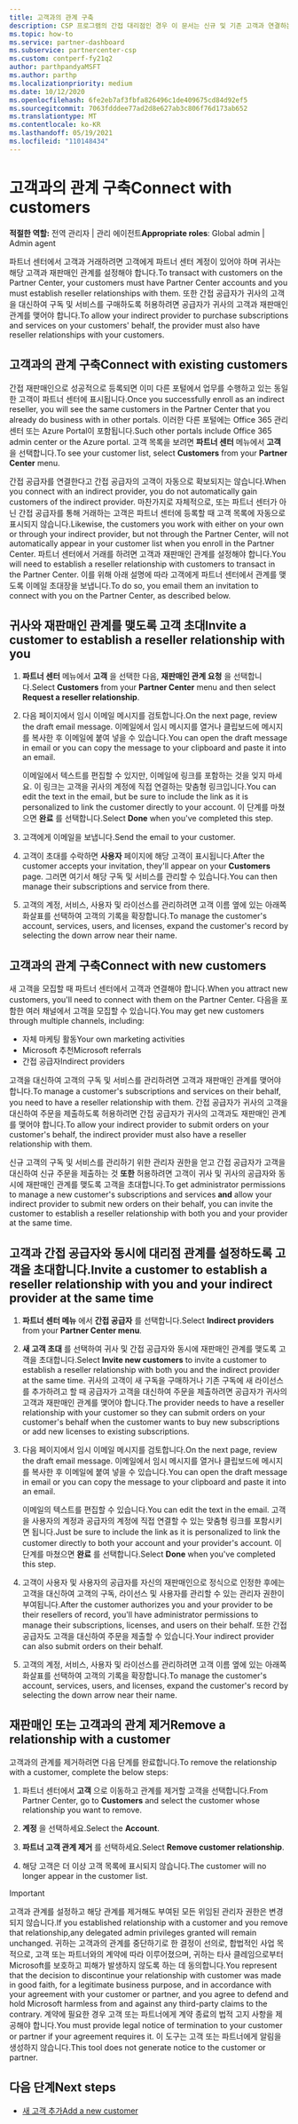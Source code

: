 ```yaml
---
title: 고객과의 관계 구축
description: CSP 프로그램의 간접 대리점인 경우 이 문서는 신규 및 기존 고객과 연결하는 데 도움이 됩니다.
ms.topic: how-to
ms.service: partner-dashboard
ms.subservice: partnercenter-csp
ms.custom: contperf-fy21q2
author: parthpandyaMSFT
ms.author: parthp
ms.localizationpriority: medium
ms.date: 10/12/2020
ms.openlocfilehash: 6fe2eb7af3fbfa826496c1de409675cd84d92ef5
ms.sourcegitcommit: 7063fdddee77ad2d8e627ab3c806f76d173ab652
ms.translationtype: MT
ms.contentlocale: ko-KR
ms.lasthandoff: 05/19/2021
ms.locfileid: "110148434"
---
```

# <a name="connect-with-customers"></a><span data-ttu-id="bd53a-103">고객과의 관계 구축</span><span class="sxs-lookup"><span data-stu-id="bd53a-103">Connect with customers</span></span>


<span data-ttu-id="bd53a-104">**적절한 역할:** 전역 관리자 | 관리 에이전트</span><span class="sxs-lookup"><span data-stu-id="bd53a-104">**Appropriate roles**: Global admin | Admin agent</span></span>


<span data-ttu-id="bd53a-105">파트너 센터에서 고객과 거래하려면 고객에게 파트너 센터 계정이 있어야 하며 귀사는 해당 고객과 재판매인 관계를 설정해야 합니다.</span><span class="sxs-lookup"><span data-stu-id="bd53a-105">To transact with customers on the Partner Center, your customers must have Partner Center accounts and you must establish reseller relationships with them.</span></span> <span data-ttu-id="bd53a-106">또한 간접 공급자가 귀사의 고객을 대신하여 구독 및 서비스를 구매하도록 허용하려면 공급자가 귀사의 고객과 재판매인 관계를 맺어야 합니다.</span><span class="sxs-lookup"><span data-stu-id="bd53a-106">To allow your indirect provider to purchase subscriptions and services on your customers' behalf, the provider must also have reseller relationships with your customers.</span></span>

## <a name="connect-with-existing-customers"></a><span data-ttu-id="bd53a-107">고객과의 관계 구축</span><span class="sxs-lookup"><span data-stu-id="bd53a-107">Connect with existing customers</span></span>

<span data-ttu-id="bd53a-108">간접 재판매인으로 성공적으로 등록되면 이미 다른 포털에서 업무를 수행하고 있는 동일한 고객이 파트너 센터에 표시됩니다.</span><span class="sxs-lookup"><span data-stu-id="bd53a-108">Once you successfully enroll as an indirect reseller, you will see the same customers in the Partner Center that you already do business with in other portals.</span></span> <span data-ttu-id="bd53a-109">이러한 다른 포털에는 Office 365 관리 센터 또는 Azure Portal이 포함됩니다.</span><span class="sxs-lookup"><span data-stu-id="bd53a-109">Such other portals include Office 365 admin center or the Azure portal.</span></span> <span data-ttu-id="bd53a-110">고객 목록을 보려면 **파트너 센터** 메뉴에서 **고객** 을 선택합니다.</span><span class="sxs-lookup"><span data-stu-id="bd53a-110">To see your customer list, select **Customers** from your **Partner Center** menu.</span></span>

<span data-ttu-id="bd53a-111">간접 공급자를 연결한다고 간접 공급자의 고객이 자동으로 확보되지는 않습니다.</span><span class="sxs-lookup"><span data-stu-id="bd53a-111">When you connect with an indirect provider, you do not automatically gain customers of the indirect provider.</span></span> <span data-ttu-id="bd53a-112">마찬가지로 자체적으로, 또는 파트너 센터가 아닌 간접 공급자를 통해 거래하는 고객은 파트너 센터에 등록할 때 고객 목록에 자동으로 표시되지 않습니다.</span><span class="sxs-lookup"><span data-stu-id="bd53a-112">Likewise, the customers you work with either on your own or through your indirect provider, but not through the Partner Center, will not automatically appear in your customer list when you enroll in the Partner Center.</span></span> <span data-ttu-id="bd53a-113">파트너 센터에서 거래를 하려면 고객과 재판매인 관계를 설정해야 합니다.</span><span class="sxs-lookup"><span data-stu-id="bd53a-113">You will need to establish a reseller relationship with customers to transact in the Partner Center.</span></span>  <span data-ttu-id="bd53a-114">이를 위해 아래 설명에 따라 고객에게 파트너 센터에서 관계를 맺도록 이메일 초대장을 보냅니다.</span><span class="sxs-lookup"><span data-stu-id="bd53a-114">To do so, you email them an invitation to connect with you on the Partner Center, as described below.</span></span>

## <a name="invite-a-customer-to-establish-a-reseller-relationship-with-you"></a><span data-ttu-id="bd53a-115">귀사와 재판매인 관계를 맺도록 고객 초대</span><span class="sxs-lookup"><span data-stu-id="bd53a-115">Invite a customer to establish a reseller relationship with you</span></span>

1. <span data-ttu-id="bd53a-116">**파트너 센터** 메뉴에서 **고객** 을 선택한 다음, **재판매인 관계 요청** 을 선택합니다.</span><span class="sxs-lookup"><span data-stu-id="bd53a-116">Select **Customers** from your **Partner Center** menu and then select **Request a reseller relationship**.</span></span>

2. <span data-ttu-id="bd53a-117">다음 페이지에서 임시 이메일 메시지를 검토합니다.</span><span class="sxs-lookup"><span data-stu-id="bd53a-117">On the next page, review the draft email message.</span></span> <span data-ttu-id="bd53a-118">이메일에서 임시 메시지를 열거나 클립보드에 메시지를 복사한 후 이메일에 붙여 넣을 수 있습니다.</span><span class="sxs-lookup"><span data-stu-id="bd53a-118">You can open the draft message in email or you can copy the message to your clipboard and paste it into an email.</span></span>

   <span data-ttu-id="bd53a-119">이메일에서 텍스트를 편집할 수 있지만, 이메일에 링크를 포함하는 것을 잊지 마세요. 이 링크는 고객을 귀사의 계정에 직접 연결하는 맞춤형 링크입니다.</span><span class="sxs-lookup"><span data-stu-id="bd53a-119">You can edit the text in the email, but be sure to include the link as it is personalized to link the customer directly to your account.</span></span> <span data-ttu-id="bd53a-120">이 단계를 마쳤으면 **완료** 를 선택합니다.</span><span class="sxs-lookup"><span data-stu-id="bd53a-120">Select **Done** when you've completed this step.</span></span>

3. <span data-ttu-id="bd53a-121">고객에게 이메일을 보냅니다.</span><span class="sxs-lookup"><span data-stu-id="bd53a-121">Send the email to your customer.</span></span>

4. <span data-ttu-id="bd53a-122">고객이 초대를 수락하면 **사용자** 페이지에 해당 고객이 표시됩니다.</span><span class="sxs-lookup"><span data-stu-id="bd53a-122">After the customer accepts your invitation, they'll appear on your **Customers** page.</span></span> <span data-ttu-id="bd53a-123">그러면 여기서 해당 구독 및 서비스를 관리할 수 있습니다.</span><span class="sxs-lookup"><span data-stu-id="bd53a-123">You can then manage their subscriptions and service from there.</span></span>

5. <span data-ttu-id="bd53a-124">고객의 계정, 서비스, 사용자 및 라이선스를 관리하려면 고객 이름 옆에 있는 아래쪽 화살표를 선택하여 고객의 기록을 확장합니다.</span><span class="sxs-lookup"><span data-stu-id="bd53a-124">To manage the customer's account, services, users, and licenses, expand the customer's record by selecting the down arrow near their name.</span></span>

## <a name="connect-with-new-customers"></a><span data-ttu-id="bd53a-125">고객과의 관계 구축</span><span class="sxs-lookup"><span data-stu-id="bd53a-125">Connect with new customers</span></span>

<span data-ttu-id="bd53a-126">새 고객을 모집할 때 파트너 센터에서 고객과 연결해야 합니다.</span><span class="sxs-lookup"><span data-stu-id="bd53a-126">When you attract new customers, you'll need to connect with them on the Partner Center.</span></span> <span data-ttu-id="bd53a-127">다음을 포함한 여러 채널에서 고객을 모집할 수 있습니다.</span><span class="sxs-lookup"><span data-stu-id="bd53a-127">You may get new customers through multiple channels, including:</span></span>

- <span data-ttu-id="bd53a-128">자체 마케팅 활동</span><span class="sxs-lookup"><span data-stu-id="bd53a-128">Your own marketing activities</span></span>
- <span data-ttu-id="bd53a-129">Microsoft 추천</span><span class="sxs-lookup"><span data-stu-id="bd53a-129">Microsoft referrals</span></span>
- <span data-ttu-id="bd53a-130">간접 공급자</span><span class="sxs-lookup"><span data-stu-id="bd53a-130">Indirect providers</span></span>

<span data-ttu-id="bd53a-131">고객을 대신하여 고객의 구독 및 서비스를 관리하려면 고객과 재판매인 관계를 맺어야 합니다.</span><span class="sxs-lookup"><span data-stu-id="bd53a-131">To manage a customer's subscriptions and services on their behalf, you need to have a reseller relationship with them.</span></span> <span data-ttu-id="bd53a-132">간접 공급자가 귀사의 고객을 대신하여 주문을 제출하도록 허용하려면 간접 공급자가 귀사의 고객과도 재판매인 관계를 맺어야 합니다.</span><span class="sxs-lookup"><span data-stu-id="bd53a-132">To allow your indirect provider to submit orders on your customer's behalf, the indirect provider must also have a reseller relationship with them.</span></span>

<span data-ttu-id="bd53a-133">신규 고객의 구독 및 서비스를 관리하기 위한 관리자 권한을 얻고 간접 공급자가 고객을 대신하여 신규 주문을 제출하는 것 **또한** 허용하려면 고객이 귀사 및 귀사의 공급자와 동시에 재판매인 관계를 맺도록 고객을 초대합니다.</span><span class="sxs-lookup"><span data-stu-id="bd53a-133">To get administrator permissions to manage a new customer's subscriptions and services **and** allow your indirect provider to submit new orders on their behalf, you can invite the customer to establish a reseller relationship with both you and your provider at the same time.</span></span>

## <a name="invite-a-customer-to-establish-a-reseller-relationship-with-you-and-your-indirect-provider-at-the-same-time"></a><span data-ttu-id="bd53a-134">고객과 간접 공급자와 동시에 대리점 관계를 설정하도록 고객을 초대합니다.</span><span class="sxs-lookup"><span data-stu-id="bd53a-134">Invite a customer to establish a reseller relationship with you and your indirect provider at the same time</span></span>

1. <span data-ttu-id="bd53a-135">**파트너 센터 메뉴** 에서 **간접 공급자** 를 선택합니다.</span><span class="sxs-lookup"><span data-stu-id="bd53a-135">Select **Indirect providers** from your **Partner Center menu**.</span></span>

2. <span data-ttu-id="bd53a-136">**새 고객 초대** 를 선택하여 귀사 및 간접 공급자와 동시에 재판매인 관계를 맺도록 고객을 초대합니다.</span><span class="sxs-lookup"><span data-stu-id="bd53a-136">Select **Invite new customers** to invite a customer to establish a reseller relationship with both you and the indirect provider at the same time.</span></span> <span data-ttu-id="bd53a-137">귀사의 고객이 새 구독을 구매하거나 기존 구독에 새 라이선스를 추가하려고 할 때 공급자가 고객을 대신하여 주문을 제출하려면 공급자가 귀사의 고객과 재판매인 관계를 맺어야 합니다.</span><span class="sxs-lookup"><span data-stu-id="bd53a-137">The provider needs to have a reseller relationship with your customer so they can submit orders on your customer's behalf when the customer wants to buy new subscriptions or add new licenses to existing subscriptions.</span></span>

3. <span data-ttu-id="bd53a-138">다음 페이지에서 임시 이메일 메시지를 검토합니다.</span><span class="sxs-lookup"><span data-stu-id="bd53a-138">On the next page, review the draft email message.</span></span> <span data-ttu-id="bd53a-139">이메일에서 임시 메시지를 열거나 클립보드에 메시지를 복사한 후 이메일에 붙여 넣을 수 있습니다.</span><span class="sxs-lookup"><span data-stu-id="bd53a-139">You can open the draft message in email or you can copy the message to your clipboard and paste it into an email.</span></span>

   <span data-ttu-id="bd53a-140">이메일의 텍스트를 편집할 수 있습니다.</span><span class="sxs-lookup"><span data-stu-id="bd53a-140">You can edit the text in the email.</span></span> <span data-ttu-id="bd53a-141">고객을 사용자의 계정과 공급자의 계정에 직접 연결할 수 있는 맞춤형 링크를 포함시키면 됩니다.</span><span class="sxs-lookup"><span data-stu-id="bd53a-141">Just be sure to include the link as it is personalized to link the customer directly to both your account and your provider's account.</span></span> <span data-ttu-id="bd53a-142">이 단계를 마쳤으면 **완료** 를 선택합니다.</span><span class="sxs-lookup"><span data-stu-id="bd53a-142">Select **Done** when you've completed this step.</span></span>

4. <span data-ttu-id="bd53a-143">고객이 사용자 및 사용자의 공급자를 자신의 재판매인으로 정식으로 인정한 후에는 고객을 대신하여 고객의 구독, 라이선스 및 사용자를 관리할 수 있는 관리자 권한이 부여됩니다.</span><span class="sxs-lookup"><span data-stu-id="bd53a-143">After the customer authorizes you and your provider to be their resellers of record, you'll have administrator permissions to manage their subscriptions, licenses, and users on their behalf.</span></span> <span data-ttu-id="bd53a-144">또한 간접 공급자도 고객을 대신하여 주문을 제출할 수 있습니다.</span><span class="sxs-lookup"><span data-stu-id="bd53a-144">Your indirect provider can also submit orders on their behalf.</span></span>

5. <span data-ttu-id="bd53a-145">고객의 계정, 서비스, 사용자 및 라이선스를 관리하려면 고객 이름 옆에 있는 아래쪽 화살표를 선택하여 고객의 기록을 확장합니다.</span><span class="sxs-lookup"><span data-stu-id="bd53a-145">To manage the customer's account, services, users, and licenses, expand the customer's record by selecting the down arrow near their name.</span></span>

## <a name="remove-a-relationship-with-a-customer"></a><span data-ttu-id="bd53a-146">재판매인 또는 고객과의 관계 제거</span><span class="sxs-lookup"><span data-stu-id="bd53a-146">Remove a relationship with a customer</span></span>

<span data-ttu-id="bd53a-147">고객과의 관계를 제거하려면 다음 단계를 완료합니다.</span><span class="sxs-lookup"><span data-stu-id="bd53a-147">To remove the relationship with a customer, complete the below steps:</span></span>

1.  <span data-ttu-id="bd53a-148">파트너 센터에서 **고객** 으로 이동하고 관계를 제거할 고객을 선택합니다.</span><span class="sxs-lookup"><span data-stu-id="bd53a-148">From Partner Center, go to **Customers** and select the customer whose relationship you want to remove.</span></span>

2.  <span data-ttu-id="bd53a-149">**계정** 을 선택하세요.</span><span class="sxs-lookup"><span data-stu-id="bd53a-149">Select the **Account**.</span></span>

3.  <span data-ttu-id="bd53a-150">**파트너 고객 관계 제거** 를 선택하세요.</span><span class="sxs-lookup"><span data-stu-id="bd53a-150">Select **Remove customer relationship**.</span></span>

4.  <span data-ttu-id="bd53a-151">해당 고객은 더 이상 고객 목록에 표시되지 않습니다.</span><span class="sxs-lookup"><span data-stu-id="bd53a-151">The customer will no longer appear in the customer list.</span></span>

>[!IMPORTANT]
><span data-ttu-id="bd53a-152">고객과 관계를 설정하고 해당 관계를 제거해도 부여된 모든 위임된 관리자 권한은 변경되지 않습니다.</span><span class="sxs-lookup"><span data-stu-id="bd53a-152">If you established relationship with a customer and you remove that relationship,any delegated admin privileges granted will remain unchanged.</span></span>
><span data-ttu-id="bd53a-153">귀하는 고객과의 관계를 중단하기로 한 결정이 선의로, 합법적인 사업 목적으로, 고객 또는 파트너와의 계약에 따라 이루어졌으며, 귀하는 타사 클레임으로부터 Microsoft를 보호하고 피해가 발생하지 않도록 하는 데 동의합니다.</span><span class="sxs-lookup"><span data-stu-id="bd53a-153">You represent that the decision to discontinue your relationship with customer was made in good faith, for a legitimate business purpose, and in accordance with your agreement with your customer or partner, and you agree to defend and hold Microsoft harmless from and against any third-party claims to the contrary.</span></span>
><span data-ttu-id="bd53a-154">계약에 필요한 경우 고객 또는 파트너에게 계약 종료의 법적 고지 사항을 제공해야 합니다.</span><span class="sxs-lookup"><span data-stu-id="bd53a-154">You must provide legal notice of termination to your customer or partner if your agreement requires it.</span></span> <span data-ttu-id="bd53a-155">이 도구는 고객 또는 파트너에게 알림을 생성하지 않습니다.</span><span class="sxs-lookup"><span data-stu-id="bd53a-155">This tool does not generate notice to the customer or partner.</span></span>

## <a name="next-steps"></a><span data-ttu-id="bd53a-156">다음 단계</span><span class="sxs-lookup"><span data-stu-id="bd53a-156">Next steps</span></span>

- [<span data-ttu-id="bd53a-157">새 고객 추가</span><span class="sxs-lookup"><span data-stu-id="bd53a-157">Add a new customer</span></span>](add-a-new-customer.md)
